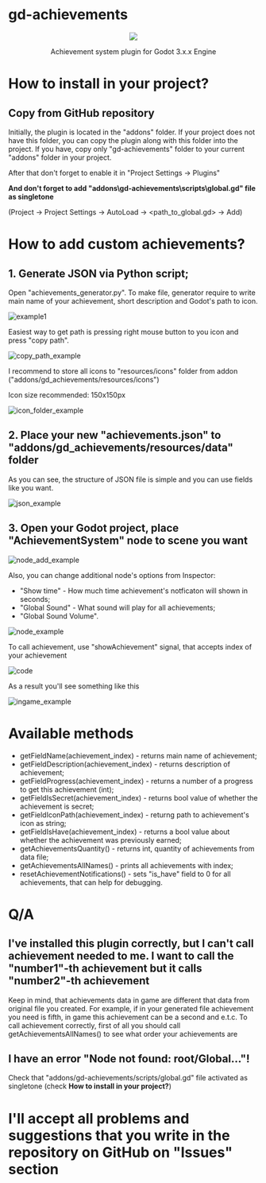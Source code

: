 # gd-achievements
<p align="center"> <img src="https://imgur.com/vIftQvp.png"/></p>
<p align="center">Achievement system plugin for Godot 3.x.x Engine</p>
 

# How to install in your project?
## Copy from GitHub repository
Initially, the plugin is located in the "addons" folder. If your project does not have this folder, you can copy the plugin along with this folder into the project. If you have, copy only "gd-achievements" folder to your current "addons" folder in your project. 

After that don't forget to enable it in "Project Settings -> Plugins"

<b>And don't forget to add "addons\gd-achievements\scripts\global.gd" file as singletone</b>

(Project -> Project Settings -> AutoLoad -> <path_to_global.gd> -> Add)

# How to add custom achievements?
## 1. Generate JSON via Python script;
Open "achievements_generator.py". To make file, generator require to write main name of your achievement, short description and Godot's path to icon.

![example1](https://imgur.com/sMG1FGZ.png)

Easiest way to get path is pressing right mouse button to you icon and press "copy path".

![copy_path_example](https://imgur.com/kLXqxNx.png)

I recommend to store all icons to "resources/icons" folder from addon ("addons/gd_achievements/resources/icons")

Icon size recommended: 150x150px

![icon_folder_example](https://imgur.com/uVvWaSb.png)

## 2. Place your new "achievements.json" to "addons/gd_achievements/resources/data" folder
As you can see, the structure of JSON file is simple and you can use fields like you want.

![json_example](https://imgur.com/fSVKCKj.png)

## 3. Open your Godot project, place "AchievementSystem" node to scene you want

![node_add_example](https://imgur.com/yOdOthY.png)

Also, you can change additional node's options from Inspector:
* "Show time" - How much time achievement's notficaton will shown in seconds;
* "Global Sound" - What sound will play for all achievements;
* "Global Sound Volume".

![node_example](https://imgur.com/kThTe6a.png)

To call achievement, use "showAchievement" signal, that accepts index of your achievement

![code](https://imgur.com/eLd0Sub.png)

As a result you'll see something like this

![ingame_example](https://imgur.com/24MtHit.png)

# Available methods
* getFieldName(achievement_index) - returns main name of achievement;
* getFieldDescription(achievement_index) - returns description of achievement;
* getFieldProgress(achievement_index) - returns a number of a progress to get this achievement (int);
* getFieldIsSecret(achievement_index) - returns bool value of whether the achievement is secret;
* getFieldIconPath(achievement_index) - returng path to achievement's icon as string;
* getFieldIsHave(achievement_index) - returns a bool value about whether the achievement was previously earned;
* getAchievementsQuantity() - returns int, quantity of achievements from data file;
* getAchievementsAllNames() - prints all achievements with index;
* resetAchievementNotifications() - sets "is_have" field to 0 for all achievements, that can help for debugging.

# Q/A
## I've installed this plugin correctly, but I can't call achievement needed to me. I want to call the "number1"-th achievement but it calls "number2"-th achievement
Keep in mind, that achievements data in game are different that data from original file you created. For example, if in your generated file achievement you need is fifth,
in game this achievement can be a second and e.t.c. To call achievement correctly, first of all you should call getAchievementsAllNames() to see 
what order your achievements are

## I have an error "Node not found: root/Global..."!
Check that "addons/gd-achievements/scripts/global.gd" file activated as singletone (check <b>How to install in your project?</b>)

# I'll accept all problems and suggestions that you write in the repository on GitHub on "Issues" section
